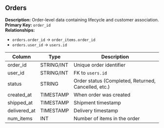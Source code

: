 ## Orders

**Description:** Order-level data containing lifecycle and customer association.  
**Primary Key:** `order_id`  
**Relationships:**  
- `orders.order_id` → `order_items.order_id`  
- `orders.user_id` → `users.id`

| Column | Type | Description |
|--------|------|-------------|
| order_id | STRING/INT | Unique order identifier |
| user_id | STRING/INT | FK to `users.id` |
| status | STRING | Order status (Completed, Returned, Cancelled, etc.) |
| created_at | TIMESTAMP | When order was created |
| shipped_at | TIMESTAMP | Shipment timestamp |
| delivered_at | TIMESTAMP | Delivery timestamp |
| num_items | INT | Number of items in the order |
